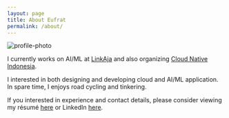 ```yaml
---
layout: page
title: About Eufrat
permalink: /about/
---
```


![profile-photo](https://eufat.github.io/images/eufrat.jpg)

I currently works on AI/ML at [LinkAja](https://www.linkaja.id) and also organizing [Cloud Native Indonesia](https://github.com/cloudnative-id/meetups).

I interested in both designing and developing cloud and AI/ML application. In spare time, I enjoys road cycling and tinkering.

If you interested in experience and contact details, please consider viewing my résumé [here](/docs/resume.pdf) or LinkedIn [here](https://www.linkedin.com/in/eufat).


